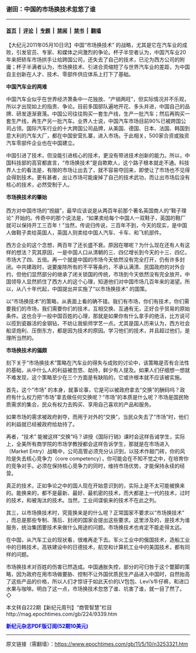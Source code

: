 ### 谢田：中国的市场换技术忽悠了谁

---

#### [首页](../../../..?n3253321) &nbsp;|&nbsp; [评论](../../../../../epoch-comment?n3253321) &nbsp;|&nbsp; [专题](../../../../../epoch-special?n3253321) &nbsp;|&nbsp; [禁闻](../../../../../epoch-news?n3253321) &nbsp;|&nbsp; [禁书](../../../../../books?n3253321) &nbsp;|&nbsp; [翻墙](https://github.com/gfw-breaker/nogfw/blob/master/README.md?n3253321)


<div class="post_content" id="artbody" itemprop="articleBody">
 <!-- article content begin -->
 <p>
  【大纪元2011年05月10日讯】中国“市场换技术” 的战略，尤其是它在汽车业的成败，引发官员、专家、和媒体之间激烈的争论。杯子半空者认为，中国汽车业20年来把轿车市场拱手让给跨国公司，还失去了自己的技术，已沦为西方公司的附庸；杯子半满者认为，市场换技术、引进合资缩短了与世界汽车业的差距，为中国自主创新在人才、技术、零部件供应体系上打下了基础。
 </p>
 <p>
  <b>
   中国汽车业的两难
  </b>
 </p>
 <p>
  中国汽车业似乎在世界经济萧条中一花独放、“产销两旺”，但实际情况并不乐观，所以才出现如上的指责、争论。目前多国部队遍地开花、多头并进，中国自己的品牌、研发逐渐衰落。中国公司往往购买一套生产线，生产一批汽车；然后再购买一套生产线，再生产另一批汽车。业界人士说，中国汽车市场目前90%已被跨国公司占领。国际汽车行业的十大跨国公司品牌，从美国、德国、日本、法国、韩国到意大利的汽车大厂，都在中国安营扎寨，进入市场。于此相关，500家合资或独资汽车零部件企业也在中国建立。
 </p>
 <p>
  中国引进了技术，但没能引进核心的技术，更没有带进技术创新的能力。所以，中国科技部的高官都直言，“市场换技术”是自欺欺人，这个路子根本就走不通。科技界人士的看法是，有限的市场让出去了，就不容易夺回来，即使让了市场也不见得会得到技术。更有甚者，出让市场可能废掉了自己的技术武功，而让出市场后没有核心的技术，必然受制于人。
 </p>
 <p>
  <b>
   市场换技术的肇始
   <br/>
  </b>
  <br/>
  西方对中国市场的“觊觎”，最早应该说是从两百年前那个著名英国商人的“鞋子理论” 开始的。传奇中的那个说法是，“如果卖给每个中国人一双鞋子，英国的鞋厂就可以保持开工三百年！”当然，传说归传说，三百年不到，今天的现实，是中国人做鞋子卖给英国人，英国人则卖给中国人汽车、卡车、和飞机部件。
 </p>
 <p>
  西方企业的这个念想，两百年了还长盛不衰。原因在哪呢？为什么现在还有人有这样的想法？究其原因，一是中国人口从清朝的三、四亿增长到今天的十三、四亿，市场大了四、五倍。再一个就是中国的市场今天依然没有完全打开，仍有许多封闭。中共建政时，说要废除所有的不平等条约，不承认满清、民国政府的对外合约，但他们显然部分的继承了闭关锁国的传统，市场到今天依然没有完全放开。中国领导人显然抓住了西方人的这个心理，知道他们对中国市场几百年来的渴望。所以，从八十年代起，中国提出并实施了“以市场换技术” 的国策。
 </p>
 <p>
  以“市场换技术”的策略，从表面上看的确不错。我们有市场，你们有技术，你们需要我们的市场，我们需要你们的技术，互相交换、互通有无，正好合乎贸易的原始条件。这也合乎一般中国百姓的心理，那就是如果你有什么拿手的绝活，比方说可以揽到瓷器活的金钢钻，不妨让我偷师学艺一点。尤其是国人历来认为，西方社会船坚炮利、压倒东方，都是因为技术的原因。学习他们的技术，并且超过他们，是理所当然的。
 </p>
 <p>
  <b>
   市场换技术的偏颇
  </b>
 </p>
 <p>
  刻下关于“市场换技术”策略在汽车业的得失与成败的讨论中，该策略是否有合法性的基础，从中什么人的利益被忽悠、劫持，鲜少有人提及。如果人们仔细想一想就不难发现，这个策略至少在三个方面是有缺陷的，它或许根本就不应该被实施。
 </p>
 <p>
  首先，这个“市场” 的本身，就事论事，它是可以被政府拿去“交换”的酬码吗？政府有什么权力把“市场”拿去做任何交换呢？“市场”的本质是什么呢？市场是国民物质需求的集合，民众有权力去购买、享用自己喜欢的产品和服务。
 </p>
 <p>
  如果市场的需求被政府剥夺，而用于对外的“交换”，当民众失去了“市场”时，他们的利益就已经被政府给劫持了。
 </p>
 <p>
  再者，“技术” 能被这样“交换”吗？讲授《国际行销》课时会这样告诫学生，实际上，全美所有商学院的市场学教授都会这样告诉学生，那就是在市场进入（Market Entry）战略中，公司高管必须充分认识到，以技术作敲门砖，你的风险是失去核心竞争力（core competency），你可能会在不知不觉之中，在培育你的竞争对手。必须在保持核心竞争力的同时，维持市场优势，才能保持永续的经营。
 </p>
 <p>
  真正的技术，正如争论之中的国人现在开始意识到的，实际上是不太可能被换来的。能换来的，都不是最新、最好、最机密的技术，而大都是上一代的技术，过时的技术，和被淘汰的技术。当然，工业间谍偷来的技术不在此之列。
 </p>
 <p>
  其三，以市场换技术时，究竟换来是的什么呢？正常国家不要求以“市场换技术” ，而总是那些专制、落后、封闭的国家会提出这些要求。这里涉及的，是技术为谁服务，统治集团要技术来做什么用途的问题。市场换技术也肯定不能走得太远。
 </p>
 <p>
  在中国，从汽车工业的现状看，很难再走下去。军火工业中的俄国技术，造船工业中的日韩技术，高铁建设中的日德技术，航空和计算机工业中的美国技术，都有同样的问题。
 </p>
 <p>
  市场换技术对百姓的伤害已然造成。中国通胀失控，部分的可归咎于这个蹩脚的策略，因为政府在用市场做要胁、控制不让外国优质民生产品进入中国时，自然抬高了这些产品的价格，所以人们才惊讶于如此天价的LV包包、Levi’s牛仔裤，和进口水果与咖啡。明白了这一点，市场换技术忽悠了谁、坑害了谁，就一目了然了。◇
 </p>
 <p>
  本文转自222期【新纪元周刊】“商管智慧”栏目
  <br/>
  <ok href=" http://mag.epochtimes.com/gb/224/9339.htm " target="_blank">
   http://mag.epochtimes.com/gb/224/9339.htm
  </ok>
 </p>
 <p>
  <ok href="http://mag.epochtimes.com/pdfmag/home.html">
   <font color="blue">
    <b>
     新纪元杂志PDF版订阅(52期10美元)
    </b>
   </font>
  </ok>
 </p>
 <!-- article content end -->
 <div id="below_article_ad">
 </div>
</div>


---

原文链接（需翻墙）：https://www.epochtimes.com/gb/11/5/10/n3253321.htm